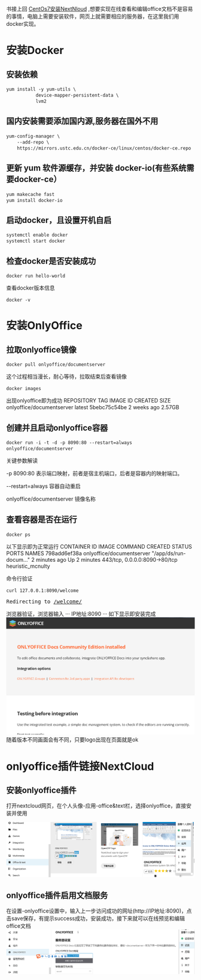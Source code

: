 书接上回  [CentOs7安装NextNloud](https://amwaytianyun.github.io/2022/07/29/CentOs7%E5%AE%89%E8%A3%85nextcloud.html)
,想要实现在线查看和编辑office文档不是容易的事情，电脑上需要安装软件，网页上就需要相应的服务器，在这里我们用docker实现。
# 安装Docker
## 安装依赖
```
yum install -y yum-utils \
           device-mapper-persistent-data \
           lvm2
```
## 国内安装需要添加国内源,服务器在国外不用
```
yum-config-manager \
    --add-repo \
    https://mirrors.ustc.edu.cn/docker-ce/linux/centos/docker-ce.repo
```
## 更新 yum 软件源缓存，并安装 docker-io(有些系统需要docker-ce）
```
yum makecache fast
yum install docker-io
```
## 启动docker，且设置开机自启
```
systemctl enable docker
systemctl start docker
```
## 检查docker是否安装成功
```
docker run hello-world
```
查看docker版本信息
```
docker -v
```

# 安装OnlyOffice
## 拉取onlyoffice镜像
```
docker pull onlyoffice/documentserver
```
这个过程相当漫长，耐心等待，拉取结束后查看镜像
```
docker images
```
出现onlyoffice即为成功
REPOSITORY                  TAG                 IMAGE ID            CREATED             SIZE
onlyoffice/documentserver   latest              5bebc75c54be        2 weeks ago         2.57GB

## 创建并且启动onlyoffice容器
```
docker run -i -t -d -p 8090:80 --restart=always onlyoffice/documentserver
```
关键参数解读

-p 8090:80 表示端口映射，前者是宿主机端口，后者是容器内的映射端口。

--restart=always 容器自动重启

onlyoffice/documentserver 镜像名称

## 查看容器是否在运行
```
docker ps
```
以下显示即为正常运行
CONTAINER ID        IMAGE                       COMMAND                  CREATED             STATUS              PORTS                           NAMES
798add6ef38a        onlyoffice/documentserver   "/app/ds/run-docum..."   2 minutes ago       Up 2 minutes        443/tcp, 0.0.0.0:8090->80/tcp   heuristic_mcnulty

命令行验证
```
curl 127.0.0.1:8090/welcome
```
<!DOCTYPE html>
<html lang="en">
<head>
<meta charset="utf-8">
<title>Redirecting</title>
</head>
<body>
<pre>Redirecting to <a href="/welcome/">/welcome/</a></pre>
</body>
</html>

浏览器验证，浏览器输入
···
IP地址:8090
···
如下显示即安装完成
 ![](/images/932.png)
 随着版本不同画面会有不同，只要logo出现在页面就是ok
 
 # onlyoffice插件链接NextCloud
 ## 安装onlyoffice插件

打开nextcloud网页，在个人头像-应用-office&text栏，选择onlyoffice，直接安装并使用

![](/images/935.png)

## onlyoffice插件启用文档服务

在设置-onlyoffice设置中，输入上一步访问成功的网址(http://IP地址:8090)，点击save保存，有提示success成功，安装成功，接下来就可以在线预览和编辑office文档
![](/images/936.png)

